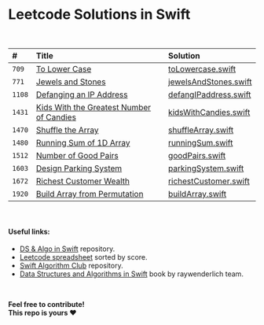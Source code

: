 # Leetcode Solutions in Swift

<br>

| #      | Title  | Solution |
| :----- | :----- | :------- |
| `709`  | [To Lower Case](https://leetcode.com/problems/to-lower-case) | [toLowercase.swift](strings/toLowercase.swift) |
| `771`  | [Jewels and Stones](https://leetcode.com/problems/jewels-and-stones) | [jewelsAndStones.swift](strings/jewelsAndStones.swift) |
| `1108` | [Defanging an IP Address](https://leetcode.com/problems/defanging-an-ip-address) | [defangIPaddress.swift](strings/defangIPaddress.swift) |
| `1431` | [Kids With the Greatest Number of Candies](https://leetcode.com/problems/kids-with-the-greatest-number-of-candies) | [kidsWithCandies.swift](arrays/kidsWithCandies.swift) |
| `1470` | [Shuffle the Array](https://leetcode.com/problems/shuffle-the-array) | [shuffleArray.swift](arrays/shuffleArray.swift) |
| `1480` | [Running Sum of 1D Array](https://leetcode.com/problems/running-sum-of-1d-array) | [runningSum.swift](arrays/runningSum.swift) |
| `1512` | [Number of Good Pairs](https://leetcode.com/problems/number-of-good-pairs) | [goodPairs.swift](arrays/goodPairs.swift) |
| `1603` | [Design Parking System](https://leetcode.com/problems/design-parking-system) | [parkingSystem.swift](other/parkingSystem.swift)
| `1672` | [Richest Customer Wealth](https://leetcode.com/problems/richest-customer-wealth) | [richestCustomer.swift](arrays/richestCustomer.swift) |
| `1920` | [Build Array from Permutation](https://leetcode.com/problems/build-array-from-permutation) | [buildArray.swift](arrays/buildArray.swift) |

<br>

#### Useful links:
- [DS & Algo in Swift](https://github.com/bekadeveloper/data-structures-algorithms) repository.
- [Leetcode spreadsheet](https://docs.google.com/spreadsheets/d/1je6J87BX5C5fo5Gbok1TJncVK3-UFkiDznHUzhtHbVU/edit?usp=sharing) sorted by score.
- [Swift Algorithm Club](https://github.com/raywenderlich/swift-algorithm-club) repository.
- [Data Structures and Algorithms in Swift]() book by raywenderlich team.

<br>

**Feel free to contribute! <br>
  This repo is yours ❤️**
